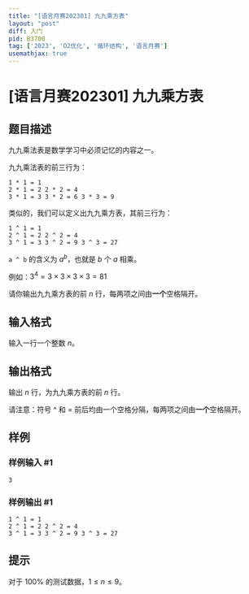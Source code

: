 ```yaml
---
title: "[语言月赛202301] 九九乘方表"
layout: "post"
diff: 入门
pid: B3700
tag: ['2023', 'O2优化', '循环结构', '语言月赛']
usemathjax: true
---
```


# [语言月赛202301] 九九乘方表
## 题目描述

九九乘法表是数学学习中必须记忆的内容之一。

九九乘法表的前三行为：

`1 * 1 = 1`  
`2 * 1 = 2 2 * 2 = 4`  
`3 * 1 = 3 3 * 2 = 6 3 * 3 = 9`

类似的，我们可以定义出九九乘方表，其前三行为：

`1 ^ 1 = 1`  
`2 ^ 1 = 2 2 ^ 2 = 4`  
`3 ^ 1 = 3 3 ^ 2 = 9 3 ^ 3 = 27`

`a ^ b` 的含义为 $a^b$，也就是 $b$ 个 $a$ 相乘。

例如：$3^4=3\times3\times 3\times 3 = 81$

请你输出九九乘方表的前 $n$ 行，每两项之间由**一个**空格隔开。
## 输入格式

输入一行一个整数 $n$。
## 输出格式

输出 $n$ 行，为九九乘方表的前 $n$ 行。

请注意：符号 ^ 和 = 前后均由一个空格分隔，每两项之间由**一个**空格隔开。
## 样例

### 样例输入 #1
```
3
```
### 样例输出 #1
```
1 ^ 1 = 1
2 ^ 1 = 2 2 ^ 2 = 4
3 ^ 1 = 3 3 ^ 2 = 9 3 ^ 3 = 27
```
## 提示

对于 $100\%$ 的测试数据，$1 \le n \le 9$。
